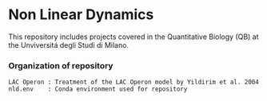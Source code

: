 # Non Linear Dynamics

This repository includes projects covered in the Quantitative Biology (QB) at the Unviversitá degli Studi di Milano.

### Organization of repository

    LAC Operon : Treatment of the LAC Operon model by Yildirim et al. 2004
    nld.env    : Conda environment used for repository
